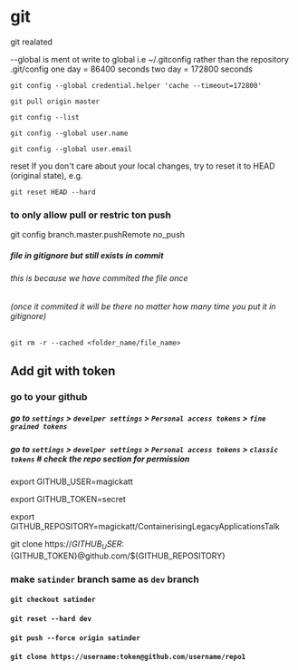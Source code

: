 # git
git realated


--global is ment ot write to global i.e ~/.gitconfig rather than the repository .git/config
one day = 86400 seconds
 two day = 172800 seconds

`git config --global credential.helper 'cache --timeout=172800'`

`git pull origin master`

`git config --list`

`git config --global user.name` 

`git config --global user.email`


reset
If you don't care about your local changes, try to reset it to HEAD (original state), e.g.

`git reset HEAD --hard`


### to only allow pull or restric ton push


git config branch.master.pushRemote no_push


##### file in gitignore but still exists in commit
###### this is because we have commited the file once 
###### (once it commited it will be there no matter how many time you put it in gitignore)

`git rm -r --cached <folder_name/file_name>`


## Add git with token
### go to your github
##### go to `settings` > `develper settings` > `Personal access tokens` > `fine grained tokens`
##### go to `settings` > `develper settings` > `Personal access tokens` > `classic tokens` # check the repo section for permission



export GITHUB_USER=magickatt

export GITHUB_TOKEN=secret

export GITHUB_REPOSITORY=magickatt/ContainerisingLegacyApplicationsTalk

git clone https://${GITHUB_USER}:${GITHUB_TOKEN}@github.com/${GITHUB_REPOSITORY}




### make `satinder` branch same as `dev` branch

#### `git checkout satinder`
#### `git reset --hard dev`
#### `git push --force origin satinder`



#### `git clone https://username:token@github.com/username/repo1`

